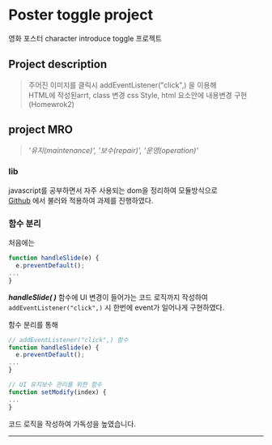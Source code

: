 # Poster toggle project

영화 포스터 character introduce toggle 프로젝트

## Project description

> 주어진 이미지를 클릭시 addEventListener("click",)
> 을 이용해</br> HTML에 작성된arrt, class 변경 css Style, html 요소안에 내용변경 구현 (Homewrok2)

## project MRO

> <i>'유지(maintenance)', '보수(repair)', '운영(operation)'</i>

### lib

javascript를 공부하면서 자주 사용되는 dom을 정리하여
모듈방식으로</br>
[Github](https://github.com/yanggengjelly/core-javascript/tree/03.calculator/client/lib) 에서 불러와 적용하여 과제를 진행하였다.

### 함수 분리

처음에는

```js
function handleSlide(e) {
  e.preventDefault();
...
}
```

<b><i>handleSlide( )</i></b> 함수에 UI 변경이 들어가는 코드 로직까지 작성하여 `addEventListener("click",)` 시 한번에 event가 일어나게 구현하였다.

함수 분리를 통해

```js
// addEventListener("click",) 함수
function handleSlide(e) {
  e.preventDefault();
...
}

// UI 유지보수 관리를 위한 함수
function setModify(index) {
...
}
```

코드 로직을 작성하여 가독성을 높였습니다.

---
